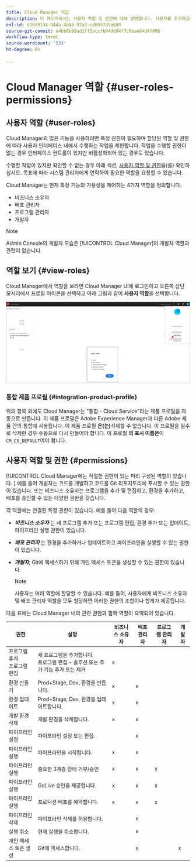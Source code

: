 ```yaml
---
title: Cloud Manager 역할
description: 이 페이지에서는 사용자 역할 및 권한에 대해 설명합니다. 사용자를 추가하고 Cloud Manager 역할에 할당하는 방법을 알아보십시오.
exl-id: d1689134-044a-4d96-97a2-cd09f735a680
source-git-commit: e4bb8b99ad1ff2accfb94dd94f7c9bae04d4f60b
workflow-type: tm+mt
source-wordcount: '533'
ht-degree: 6%

---
```


# Cloud Manager 역할 {#user-roles-permissions}

## 사용자 역할 {#user-roles}

Cloud Manager의 많은 기능을 사용하려면 특정 권한이 필요하며 할당된 역할 및 권한에 따라 사용자 인터페이스 내에서 수행하는 작업을 제한합니다. 작업을 수행할 권한이 없는 경우 인터페이스 컨트롤이 있지만 비활성화되어 있는 경우도 있습니다.

수행할 작업이 있지만 확인할 수 없는 경우 아래 섹션, [사용자 역할 및 권한](#permissions)을(를) 확인하십시오. 목표에 따라 시스템 관리자에게 연락하여 필요한 역할을 요청할 수 있습니다.

Cloud Manager는 현재 특정 기능의 가용성을 제어하는 4가지 역할을 정의합니다.

* 비즈니스 소유자
* 배포 관리자
* 프로그램 관리자
* 개발자

>[!NOTE]
>Admin Console의 개발자 모습은 [!UICONTROL Cloud Manager]의 개발자 역할과 관련이 없습니다.

## 역할 보기 {#view-roles}

Cloud Manager에서 역할을 보려면 Cloud Manager UI에 로그인하고 오른쪽 상단 모서리에서 프로필 아이콘을 선택하고 아래 그림과 같이 **사용자 역할**&#x200B;을 선택합니다.

![](/help/onboarding/what-is-required/assets/admin-console-9.png)

### 통합 제품 프로필 {#integration-product-profile}

위의 항목 외에도 Cloud Manager는 &quot;통합 - Cloud Service&quot;라는 제품 프로필을 자동으로 만듭니다. 이 제품 프로필은 Adobe Experience Manager과 다른 Adobe 제품 간의 통합에 사용됩니다. 이 제품 프로필 **은(는)**&#x200B;삭제할 수 없습니다. 이 프로필을 실수로 삭제한 경우 수동으로 다시 만들어야 합니다. 이 프로필 **의 표시 이름은**&#x200B;이 `CM_CS_DEFAULT`여야 합니다.


## 사용자 역할 및 권한 {#permissions}

[!UICONTROL Cloud Manager에는 적절한 권한이 있는 미리 구성된 역할이 있습니다. ] 예를 들어 개발자는 코드를 개발하고 코드를 Git 리포지토리에 푸시할 수 있는 권한이 있습니다. 또는 비즈니스 소유자는 프로그램을 추가 및 편집하고, 환경을 추가하고, 배포를 승인할 수 있는 다양한 권한을 갖습니다.

각 역할에는 연결된 특정 권한이 있습니다. 예를 들어 다음 역할의 경우:

* ***비즈니스 소유자*** 는 새 프로그램 추가 또는 프로그램 편집, 환경 추가 또는 업데이트, 파이프라인 실행 권한이 있습니다.

* ***배포 관리자*** 는 환경을 추가하거나 업데이트하고 파이프라인을 실행할 수 있는 권한이 있습니다.

* ***개발자***, Git에 액세스하기 위해 개인 액세스 토큰을 생성할 수 있는 권한이 있습니다.

   >[!NOTE]
   > 사용자는 여러 역할에 할당할 수 있습니다. 예를 들어, 사용자에게 비즈니스 소유자 및 배포 관리자 역할을 모두 할당하면 이러한 권한의 조합이나 합계가 제공됩니다.


다음 표에는 Cloud Manager 내의 관련 권한과 함께 역할이 요약되어 있습니다.

| 권한 | 설명 | 비즈니스 소유자 | 배포 관리자 | 프로그램 관리자 | 개발자 |
|--- |--- |--- |--- |--- |--- |
| 프로그램 추가<br>프로그램 편집 | 새 프로그램을 추가합니다.<br>프로그램 편집 - 솔루션 또는 추가 기능 추가 또는 제거 | x |  |  |  |
| 환경 만들기 | Prod+Stage, Dev, 환경을 만듭니다. | x | x |  |  |
| 환경 업데이트 | Prod+Stage, Dev, 환경을 업데이트합니다. | x | x |  |  |
| 개발 환경 삭제 | 개발 환경을 삭제합니다. | x | x |  |  |
| 파이프라인 설정 | 파이프라인 설정 또는 편집. |  | x |  |  |
| 파이프라인 실행 | 파이프라인을 시작합니다. | x | x |  |  |
| 파이프라인 실행 | 중요한 3계층 장애 거부/승인 | x | x | x |  |
| 파이프라인 실행 | GoLive 승인을 제공합니다. | x | x | x |  |
| 파이프라인 실행 | 프로덕션 배포를 예약합니다. | x | x | x |  |
| 파이프라인 삭제 | 파이프라인 삭제를 허용합니다. |  | x |  |  |
| 실행 취소 | 현재 실행을 취소합니다. |  | x |  |  |
| 개인 액세스 토큰 생성 | Git에 액세스합니다. |  | x |  | x |
